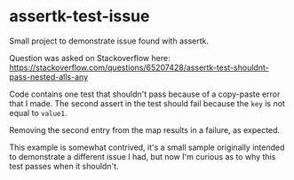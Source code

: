 # assertk-test-issue
Small project to demonstrate issue found with assertk.

Question was asked on Stackoverflow here: https://stackoverflow.com/questions/65207428/assertk-test-shouldnt-pass-nested-alls-any

Code contains one test that shouldn't pass because of a copy-paste error that I made. The second assert in the test should fail because the `key` is not equal to `value1`.

Removing the second entry from the map results in a failure, as expected.

This example is somewhat contrived, it's a small sample originally intended to demonstrate a different issue I had, but now I'm curious as to why this test passes when it shouldn't.
